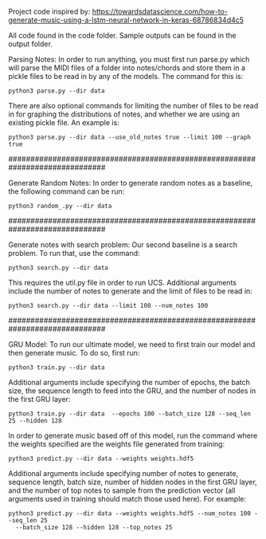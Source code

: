 Project code inspired by: https://towardsdatascience.com/how-to-generate-music-using-a-lstm-neural-network-in-keras-68786834d4c5

All code found in the code folder. Sample outputs can be found in the output folder.

Parsing Notes:
  In order to run anything, you must first run parse.py which will parse the
MIDI files of a folder into notes/chords and store them in a pickle files to
be read in by any of the models. The command for this is:

    python3 parse.py --dir data

  There are also optional commands for limiting the number of files to be read in
for graphing the distributions of notes, and whether we are using an existing pickle
file. An example is:

    python3 parse.py --dir data --use_old_notes true --limit 100 --graph true

##############################################################################

Generate Random Notes:
  In order to generate random notes as a baseline, the following command can
be run:

    python3 random_.py --dir data

##############################################################################

Generate notes with search problem:
  Our second baseline is a search problem. To run that, use the command:

    python3 search.py --dir data

  This requires the util.py file in order to run UCS. Additional arguments include
the number of notes to generate and the limit of files to be read in:

    python3 search.py --dir data --limit 100 --num_notes 100

##############################################################################

GRU Model:
  To run our ultimate model, we need to first train our model and then generate
music. To do so, first run:

    python3 train.py --dir data

  Additional arguments include specifying the number of epochs, the batch size,
the sequence length to feed into the GRU, and the number of nodes in the first GRU
layer:

    python3 train.py --dir data  --epochs 100 --batch_size 128 --seq_len 25 --hidden 128

  In order to generate music based off of this model, run the command where the weights
specified are the weights file generated from training:

    python3 predict.py --dir data --weights weights.hdf5

  Additional arguments include specifying number of notes to generate, sequence length,
batch size, number of hidden nodes in the first GRU layer, and the number of top notes
to sample from the prediction vector (all arguments used in training should match those
used here). For example:

    python3 predict.py --dir data --weights weights.hdf5 --num_notes 100 --seq_len 25
      --batch_size 128 --hidden 128 --top_notes 25
